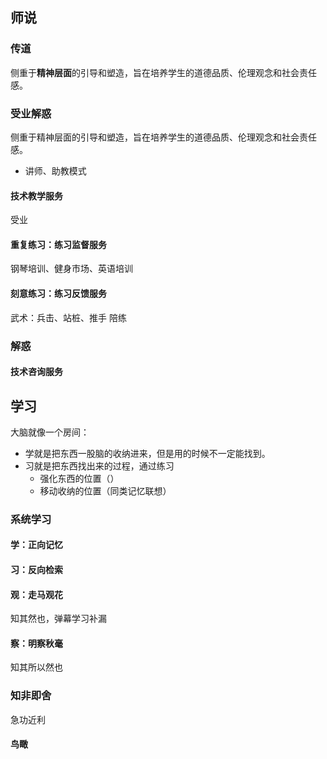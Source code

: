 
## 师说

### 传道
侧重于**精神层面**的引导和塑造，旨在培养学生的道德品质、伦理观念和社会责任感。
### 受业解惑
侧重于精神层面的引导和塑造，旨在培养学生的道德品质、伦理观念和社会责任感。

- 讲师、助教模式
#### 技术教学服务
受业

#### 重复练习：练习监督服务
钢琴培训、健身市场、英语培训
#### 刻意练习：练习反馈服务
武术：兵击、站桩、推手
陪练
### 解惑
#### 技术咨询服务

## 学习
大脑就像一个房间：
- 学就是把东西一股脑的收纳进来，但是用的时候不一定能找到。
- 习就是把东西找出来的过程，通过练习
	- 强化东西的位置（）
	- 移动收纳的位置（同类记忆联想）
### 系统学习
#### 学：正向记忆

#### 习：反向检索

#### 观：走马观花
知其然也，弹幕学习补漏

#### 察：明察秋毫
知其所以然也
### 知非即舍
急功近利

#### 鸟瞰



